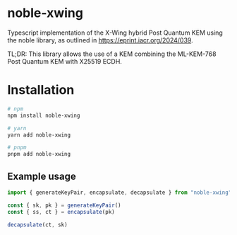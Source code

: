 # noble-xwing

Typescript implementation of the X-Wing hybrid Post Quantum KEM using the noble library, as outlined in https://eprint.iacr.org/2024/039.

TL;DR: This library allows the use of a KEM combining the ML-KEM-768 Post Quantum KEM with X25519 ECDH.

# Installation

```bash
# npm
npm install noble-xwing

# yarn
yarn add noble-xwing

# pnpm
pnpm add noble-xwing
```

## Example usage

```typescript
import { generateKeyPair, encapsulate, decapsulate } from "noble-xwing"

const { sk, pk } = generateKeyPair()
const { ss, ct } = encapsulate(pk)

decapsulate(ct, sk)
```
